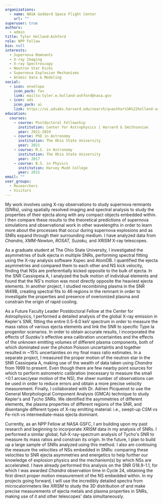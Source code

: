 ```yaml
---
organizations:
  - name: NASA Goddard Space Flight Center
    url: ""
superuser: true
authors:
  - admin
title: Tyler Holland-Ashford
role: NPP Fellow
bio: null
interests:
  - Supernova Remnants
  - X-ray Imaging
  - X-ray Spectroscopy
  - Neutron Star Kicks
  - Supernova Explosion Mechanisms
  - Atomic Data & Modeling
social:
  - icon: envelope
    icon_pack: fas
    link: mailto:tyler.e.holland-ashford@nasa.gov
  - icon: ads
    icon_pack: ai
    link: https://ui.adsabs.harvard.edu/search/q=author%3A%22holland-ashford%22&sort=date%20desc%2C%20bibcode%20desc&p_=0
education:
  courses:
    - course: Postdoctoral Fellowship
      institution: Center for Astrophysics | Harvard & Smithsonian
      year: 2021-2024
    - course: PhD in Astronomy
      institution: The Ohio State University
      year: 2021
    - course: M.S. in Astronomy
      institution: The Ohio State University
      year: 2017
    - course: B.S. in Physics
      institution: Harvey Mudd College
      year: 2015
email: ""
user_groups:
  - Researchers
  - Visitors
---
```

My work involves using X-ray observations to study supernova remnants (SNRs), using spatially resolved imaging and spectral analysis to study the properties of their ejecta along with any compact objects embedded within. I then compare these results to the theoretical predictions of supernova simulations and observational work in other wavelengths in order to learn more about the processes that occur during supernova explosions and as SNRs expand through their surrounding medium. I have analyzed data from *Chandra*, *XMM-Newton*, *ROSAT,* *Suzaku,* and *XRISM* X-ray telescopes.

As a graduate student at The Ohio State University, I investigated the asymmetries of bulk ejecta in multiple SNRs, performing spectral fitting using the X-ray analysis software Xspec and AtomDB. I quantified the ejecta asymmetries and compared them to each other and NS kick velocity, finding that NSs are preferentially kicked opposite to the bulk of ejecta. In the SNR Cassiopeia A, I analyzed the bulk motion of individual elements and found that the NS's motion was most directly opposite the heaviest ejecta elements. In another project, I studied recombining plasma in the SNR W49B, creating spectral fits to 46 regions in the remnant in order to investigate the properties and presence of overionized plasma and constrain the origin of rapid cooling. 

As a Future Faculty Leader Postdoctoral Fellow at the Center for Astrophysics, I performed a detailed analysis of the global X-ray emission in Kepler's SNR, fitting the entire 0.5-8.0 keV spectrum in order to measure the mass ratios of various ejecta elements and link the SNR to specific Type Ia progenitor scenarios. In order to obtain accurate results, I incorporated the effects of *Suzaku's* effective area calibration uncertainties and the effects of the unknown emitting volumes of different plasma components, both of which dominated over the photon Poisson uncertaintis and together resulted in ~15% uncertainties on my final mass ratio estimates. In a separate project, I measured the proper motion of the neutron star in the SNR Cassiopeia A, making use of the wealth of data taken using *Chandra* from 1999 to present. Even though there are few nearby point sources for which to perform astrometric calibration (necessary to measure the small <0.1 arcsec/year motion of the NS), the sheer number of observations can be used in order to reduce errors and obtain a more precise velocity measurement. Finally, I collaborated with Dr. Adrien Picquenot to use the General Morphological Component Analysis (GMCA) technique to study Kepler's and Tycho SNRs. We identified the asymmetries of different elements, the plasma properties of different regions of the SNR, and disentangle different types of X-ray emitting material: i.e., swept-up CSM vs Fe-rich vs intermediate-mass ejecta dominant.

Currently, as an NPP Fellow at NASA GSFC, I am building upon my past research and beginning to incorporate *XRISM* data in my analysis of SNRs. I performed a similar global, full-X-ray-spectrum analysis of Tycho's SNR to measure its mass ratios and constrain its origin. In the future, I plan to build up a large sample of SNRs analyzed using this method. I also am continuing the measure the velocities of NSs embedded in SNRs: comparing these velocities to SNR ejecta asymmetries and energetics to help further our knowledge of explosion physics and the mechanism(s) by which NSs are accelerated. I have already performed this analysis on the SNR G18.9-1.1, for which I was awarded *Chandra* observation time in Cycle 24, obtaining the first direct proper motion measurement of the NS embedded within. In my projects going forward, I will use the incredibly detailed spectra from microcalorimeters like *XRISM* to study the 3D distribution of and make precise measurements of ejecta metals and plasma properties in SNRs, making use of it and other telescopes' data simultaneously.

<!---I am currently working with Professor Laura Lopez on X-ray observations of supernova remnants (SNRs). Our goal is to, through spatially resolved imaging and spectral analysis, study the distribution and properties of ejecta in SNRs and learn more about the processes that occur during supernova explosions. --->


<!---I am currently working on quantifying individual elements' asymmetries in SNRs other than Cassiopeia A (for which I led a successful Chandra archival proposal to support) and measuring the mass ratios of Fe-group elements in MW and LMC Type Ia SNRs. The former project will build on my previous analysis of asymmetries in SNR ejecta, and the latter will be used to place constraints on Type Ia SNe progenitors through comparison to the results of 3D SNe simulations. --->

